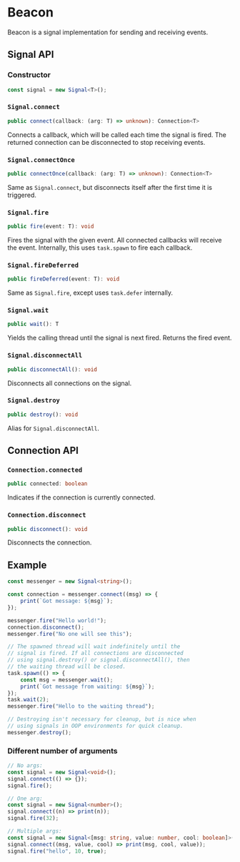 # Beacon
Beacon is a signal implementation for sending and receiving events.

## Signal API

### Constructor
```ts
const signal = new Signal<T>();
```

### `Signal.connect`
```ts
public connect(callback: (arg: T) => unknown): Connection<T>
```
Connects a callback, which will be called each time the signal is fired. The returned connection can be disconnected to stop receiving events.

### `Signal.connectOnce`
```ts
public connectOnce(callback: (arg: T) => unknown): Connection<T>
```
Same as `Signal.connect`, but disconnects itself after the first time it is triggered.

### `Signal.fire`
```ts
public fire(event: T): void
```
Fires the signal with the given event. All connected callbacks will receive the event. Internally, this uses `task.spawn` to fire each callback.

### `Signal.fireDeferred`
```ts
public fireDeferred(event: T): void
```
Same as `Signal.fire`, except uses `task.defer` internally.

### `Signal.wait`
```ts
public wait(): T
```
Yields the calling thread until the signal is next fired. Returns the fired event.

### `Signal.disconnectAll`
```ts
public disconnectAll(): void
```
Disconnects all connections on the signal.

### `Signal.destroy`
```ts
public destroy(): void
```
Alias for `Signal.disconnectAll`.

## Connection API

### `Connection.connected`
```ts
public connected: boolean
```
Indicates if the connection is currently connected.

### `Connection.disconnect`
```ts
public disconnect(): void
```
Disconnects the connection.

## Example

```ts
const messenger = new Signal<string>();

const connection = messenger.connect((msg) => {
	print(`Got message: ${msg}`);
});

messenger.fire("Hello world!");
connection.disconnect();
messenger.fire("No one will see this");

// The spawned thread will wait indefinitely until the
// signal is fired. If all connections are disconnected
// using signal.destroy() or signal.disconnectAll(), then
// the waiting thread will be closed.
task.spawn(() => {
	const msg = messenger.wait();
	print(`Got message from waiting: ${msg}`);
});
task.wait(2);
messenger.fire("Hello to the waiting thread");

// Destroying isn't necessary for cleanup, but is nice when
// using signals in OOP environments for quick cleanup.
messenger.destroy();
```

### Different number of arguments

```ts
// No args:
const signal = new Signal<void>();
signal.connect(() => {});
signal.fire();

// One arg:
const signal = new Signal<number>();
signal.connect((n) => print(n));
signal.fire(32);

// Multiple args:
const signal = new Signal<[msg: string, value: number, cool: boolean]>();
signal.connect((msg, value, cool) => print(msg, cool, value));
signal.fire("hello", 10, true);
```

